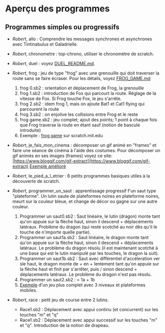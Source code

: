 # Aperçu des programmes
## Programmes simples ou progressifs

- _Robert_, allo&nbsp;: Comprendre les messages synchrones et asynchrones avec Tintinabulus et Galadrielle.

- _Robert_, chronometre&nbsp;: top-chrono, utiliser le chronomètre de scratch. 

- _Robert_, duel&nbsp;: voyez  [DUEL\_README.md](https://github.com/TechiesLab/scratch/blob/master/programmes/duel/DUEL_README.md).

- _Robert_, frog&nbsp;: jeu de type "frog" avec une grenouille qui doit traverser la route sans se faire écraser. Pour les détails, voyez [FROG_GAME.md](https://github.com/TechiesLab/scratch/blob/master/programmes/frog/FROG_GAME.md)
	1. frog 0.sb2&nbsp;: orientation et déplacement de Frog, la grenouille
	1. frog 1.sb2&nbsp;: introduction de Fox qui parcourt la route. Réglage de la vitesse de Fox. Si Frog touche Fox, le jeu s'arrête.
	1. frog 2.sb2&nbsp;: idem frog 1, mais on ajoute Bat1 et Cat1 flying qui parcourent la route
	1. frog 3.sb2&nbsp;: on enjolive les collisions entre Frog et le reste
	1. frog game.sb2&nbsp;: jeu complet; ajout des points; 1 point à chaque fois que Frog traverse la route en étant sauf (notion de bascule introduite)
	1. Exemple&nbsp;:  [frog game](https://scratch.mit.edu/projects/211884283/) sur scratch.mit.edu

- _Robert_, je\_fais\_mon\_cinema&nbsp;: décomposer un gif animé en "frames" et faire une séance de cinéma à l'aide des costumes. Pour décomposer un gif animés en ses images (frames) voyez ce site: [https://www.bloggif.com/gif-extract](https://www.bloggif.com/gif-extract)
[Exemple amélioré](https://scratch.mit.edu/projects/217679845/)

- _Robert_, le\_pied\_a\_l\_etrier&nbsp;: 6 petits programmes basiques utiles à la découverte de scratch.

- _Robert_, programmer\_un\_saut&nbsp;: apprentissage progressif f'un saut type "plateforme". Un lutin saute de plateformes noires en plateforme noires, meurt sur la couleur bleue, et change de décor ou gagne sur une autre couleur.
	1. Programmer un saut0.sb2&nbsp;: Saut linéaire, le lutin (dragon) monte tant qu'on appuie sur la flèche haut, sinon il descend + déplacements latéraux. Problème du dragon (qui reste scotché au noir dès qu'il le touche de n'importe quelle partie).
	1. Programmer un saut1a.sb2&nbsp;: Saut linéaire, le dragon monte tant qu'on appuie sur la flèche haut, sinon il descend + déplacements latéraux. Le problème du dragon résolu (il est maintenant scotché à une base qui est le lutin manipulé par les touches, le dragon la suit).
	1. Programmer un saut1b.sb2&nbsp;: Saut avec différentiel d'accéleration ver sle haut, le dragon monte de + en + lentement tant qu'on appuie sur la flèche haut et finit par s'arrêter, puis / sinon descend + déplacements latéraux. Le problème du dragon n'est pas résolu.
	1. Programmer un saut2.sb2&nbsp;: = 1a + 1b
	1. [Exemple](https://scratch.mit.edu/projects/214474955/)  d'un jeu plus complet avec 3 niveaux et plateformes mobiles. 

- _Robert_, race&nbsp;: petit jeu de course entre 2 lutins.
	- Race1.sb2&nbsp;: Déplacement avec appui continu (et concurrent) sur les touches "m" et "q"
	- Race1.sb2&nbsp;: Déplacement avec appui successif sur les touches "m" et "q". Introduction de la notion de drapeau.
